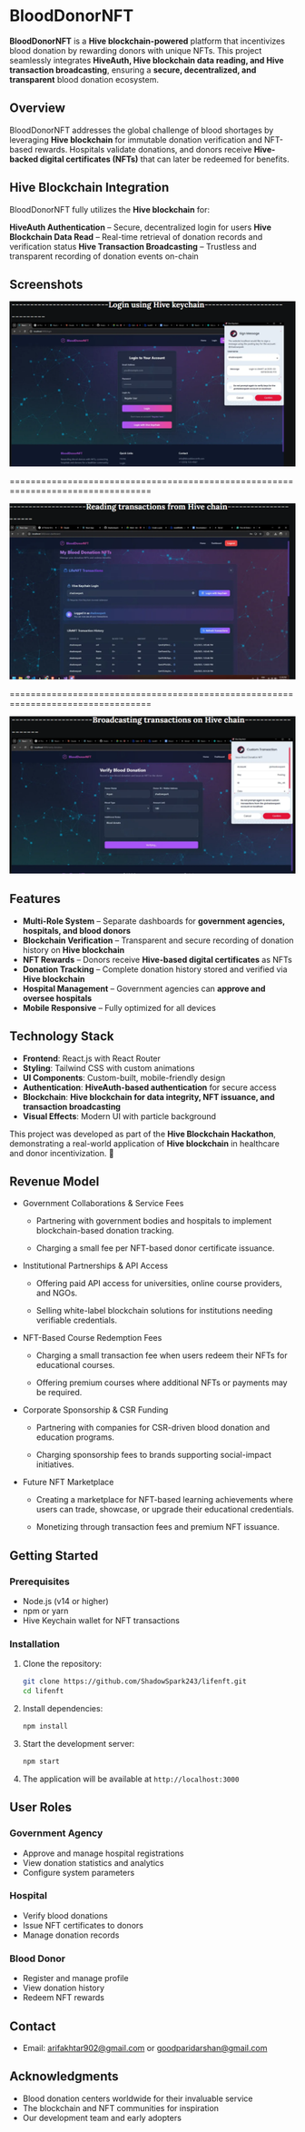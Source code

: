 # BloodDonorNFT

**BloodDonorNFT** is a **Hive blockchain-powered** platform that incentivizes blood donation by rewarding donors with unique NFTs. This project seamlessly integrates **HiveAuth, Hive blockchain data reading, and Hive transaction broadcasting**, ensuring a **secure, decentralized, and transparent** blood donation ecosystem.

## Overview
BloodDonorNFT addresses the global challenge of blood shortages by leveraging **Hive blockchain** for immutable donation verification and NFT-based rewards. Hospitals validate donations, and donors receive **Hive-backed digital certificates (NFTs)** that can later be redeemed for benefits.

## Hive Blockchain Integration

BloodDonorNFT fully utilizes the **Hive blockchain** for:

**HiveAuth Authentication** – Secure, decentralized login for users
**Hive Blockchain Data Read** – Real-time retrieval of donation records and verification status
**Hive Transaction Broadcasting** – Trustless and transparent recording of donation events on-chain

## Screenshots
![Screenshot 1](photos/img1.png)

=================================================================================

![Screenshot 2](photos/img2.png)

=================================================================================

![Screenshot 3](photos/img3.png)

## Features
- **Multi-Role System** – Separate dashboards for **government agencies, hospitals, and blood donors**
- **Blockchain Verification** – Transparent and secure recording of donation history on **Hive blockchain**
- **NFT Rewards** – Donors receive **Hive-based digital certificates** as NFTs
- **Donation Tracking** – Complete donation history stored and verified via **Hive blockchain**
- **Hospital Management** – Government agencies can **approve and oversee hospitals**
- **Mobile Responsive** – Fully optimized for all devices

## Technology Stack
- **Frontend**: React.js with React Router
- **Styling**: Tailwind CSS with custom animations
- **UI Components**: Custom-built, mobile-friendly design
- **Authentication**: **HiveAuth-based authentication** for secure access
- **Blockchain**: **Hive blockchain for data integrity, NFT issuance, and transaction broadcasting**
- **Visual Effects**: Modern UI with particle background

This project was developed as part of the **Hive Blockchain Hackathon**, demonstrating a real-world application of **Hive blockchain** in healthcare and donor incentivization. 🚀

## Revenue Model  

- Government Collaborations & Service Fees

   - Partnering with government bodies and hospitals to implement blockchain-based donation tracking.

   - Charging a small fee per NFT-based donor certificate issuance.

- Institutional Partnerships & API Access

   - Offering paid API access for universities, online course providers, and NGOs.

   - Selling white-label blockchain solutions for institutions needing verifiable credentials.

- NFT-Based Course Redemption Fees

   - Charging a small transaction fee when users redeem their NFTs for educational courses.

   - Offering premium courses where additional NFTs or payments may be required.

- Corporate Sponsorship & CSR Funding

   - Partnering with companies for CSR-driven blood donation and education programs.

   - Charging sponsorship fees to brands supporting social-impact initiatives.

- Future NFT Marketplace

   - Creating a marketplace for NFT-based learning achievements where users can trade, showcase, or upgrade their educational credentials.

   - Monetizing through transaction fees and premium NFT issuance.

## Getting Started

### Prerequisites

- Node.js (v14 or higher)
- npm or yarn
- Hive Keychain wallet for NFT transactions

### Installation

1. Clone the repository:
   ```bash
   git clone https://github.com/ShadowSpark243/lifenft.git
   cd lifenft
   ```

2. Install dependencies:
   ```bash
   npm install
   ```

3. Start the development server:
   ```bash
   npm start
   ```

4. The application will be available at `http://localhost:3000`


## User Roles

### Government Agency
- Approve and manage hospital registrations
- View donation statistics and analytics
- Configure system parameters

### Hospital
- Verify blood donations
- Issue NFT certificates to donors
- Manage donation records

### Blood Donor
- Register and manage profile
- View donation history
- Redeem NFT rewards

## Contact

- Email: arifakhtar902@gmail.com or goodparidarshan@gmail.com

## Acknowledgments

- Blood donation centers worldwide for their invaluable service
- The blockchain and NFT communities for inspiration
- Our development team and early adopters

